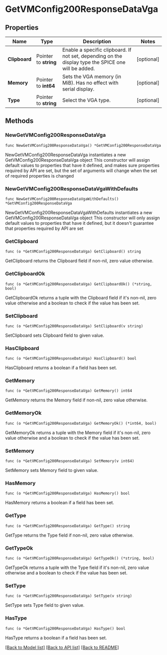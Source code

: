 # GetVMConfig200ResponseDataVga

## Properties

Name | Type | Description | Notes
------------ | ------------- | ------------- | -------------
**Clipboard** | Pointer to **string** | Enable a specific clipboard. If not set, depending on the display type the SPICE one will be added. | [optional] 
**Memory** | Pointer to **int64** | Sets the VGA memory (in MiB). Has no effect with serial display. | [optional] 
**Type** | Pointer to **string** | Select the VGA type. | [optional] 

## Methods

### NewGetVMConfig200ResponseDataVga

`func NewGetVMConfig200ResponseDataVga() *GetVMConfig200ResponseDataVga`

NewGetVMConfig200ResponseDataVga instantiates a new GetVMConfig200ResponseDataVga object
This constructor will assign default values to properties that have it defined,
and makes sure properties required by API are set, but the set of arguments
will change when the set of required properties is changed

### NewGetVMConfig200ResponseDataVgaWithDefaults

`func NewGetVMConfig200ResponseDataVgaWithDefaults() *GetVMConfig200ResponseDataVga`

NewGetVMConfig200ResponseDataVgaWithDefaults instantiates a new GetVMConfig200ResponseDataVga object
This constructor will only assign default values to properties that have it defined,
but it doesn't guarantee that properties required by API are set

### GetClipboard

`func (o *GetVMConfig200ResponseDataVga) GetClipboard() string`

GetClipboard returns the Clipboard field if non-nil, zero value otherwise.

### GetClipboardOk

`func (o *GetVMConfig200ResponseDataVga) GetClipboardOk() (*string, bool)`

GetClipboardOk returns a tuple with the Clipboard field if it's non-nil, zero value otherwise
and a boolean to check if the value has been set.

### SetClipboard

`func (o *GetVMConfig200ResponseDataVga) SetClipboard(v string)`

SetClipboard sets Clipboard field to given value.

### HasClipboard

`func (o *GetVMConfig200ResponseDataVga) HasClipboard() bool`

HasClipboard returns a boolean if a field has been set.

### GetMemory

`func (o *GetVMConfig200ResponseDataVga) GetMemory() int64`

GetMemory returns the Memory field if non-nil, zero value otherwise.

### GetMemoryOk

`func (o *GetVMConfig200ResponseDataVga) GetMemoryOk() (*int64, bool)`

GetMemoryOk returns a tuple with the Memory field if it's non-nil, zero value otherwise
and a boolean to check if the value has been set.

### SetMemory

`func (o *GetVMConfig200ResponseDataVga) SetMemory(v int64)`

SetMemory sets Memory field to given value.

### HasMemory

`func (o *GetVMConfig200ResponseDataVga) HasMemory() bool`

HasMemory returns a boolean if a field has been set.

### GetType

`func (o *GetVMConfig200ResponseDataVga) GetType() string`

GetType returns the Type field if non-nil, zero value otherwise.

### GetTypeOk

`func (o *GetVMConfig200ResponseDataVga) GetTypeOk() (*string, bool)`

GetTypeOk returns a tuple with the Type field if it's non-nil, zero value otherwise
and a boolean to check if the value has been set.

### SetType

`func (o *GetVMConfig200ResponseDataVga) SetType(v string)`

SetType sets Type field to given value.

### HasType

`func (o *GetVMConfig200ResponseDataVga) HasType() bool`

HasType returns a boolean if a field has been set.


[[Back to Model list]](../README.md#documentation-for-models) [[Back to API list]](../README.md#documentation-for-api-endpoints) [[Back to README]](../README.md)


